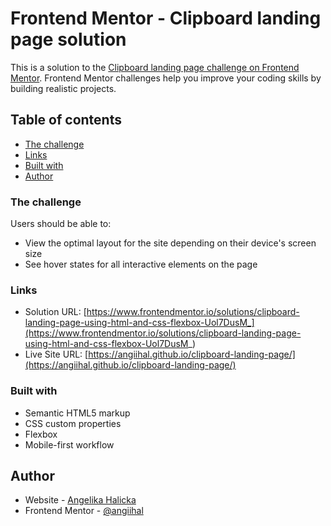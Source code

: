 # Frontend Mentor - Clipboard landing page solution

This is a solution to the [Clipboard landing page challenge on Frontend Mentor](https://www.frontendmentor.io/challenges/clipboard-landing-page-5cc9bccd6c4c91111378ecb9). Frontend Mentor challenges help you improve your coding skills by building realistic projects. 

## Table of contents

  - [The challenge](#the-challenge)
  - [Links](#links)
  - [Built with](#built-with)
- [Author](#author)

### The challenge

Users should be able to:

- View the optimal layout for the site depending on their device's screen size
- See hover states for all interactive elements on the page

### Links

- Solution URL: [https://www.frontendmentor.io/solutions/clipboard-landing-page-using-html-and-css-flexbox-Uol7DusM_](https://www.frontendmentor.io/solutions/clipboard-landing-page-using-html-and-css-flexbox-Uol7DusM_)
- Live Site URL: [https://angiihal.github.io/clipboard-landing-page/](https://angiihal.github.io/clipboard-landing-page/)

### Built with

- Semantic HTML5 markup
- CSS custom properties
- Flexbox
- Mobile-first workflow

## Author

- Website - [Angelika Halicka](https://github.com/angiihal)
- Frontend Mentor - [@angiihal](https://www.frontendmentor.io/profile/angiihal)
